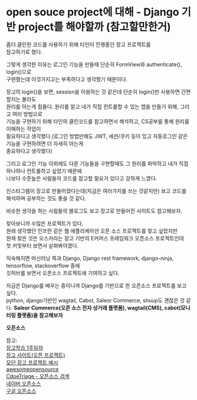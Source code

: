# open souce project에 대해 - Django 기반 project를 해야할까 (참고할만한거)

좀더 클린한 코드를 사용하기 위해 타인이 진행중인 장고 프로젝트를  
참고하기로 했다.  

그렇게 생각한 이유는 로그인 기능을 만들때 단순히 FormView와 authenticate(), login()으로  
구현했는데 이것가지고는 부족하다고 생각했기 때문이다.

장고의 login()을 보면, session을 이용하는 것 같은데 단순히 login()만 사용하면 간편할지는 몰라도  
원리를 아는게 힘들다. 원리를 알고 내가 직접 컨트롤할 수 있는 앱을 만들기 위해, 그리고 여러 방법으로  
기능을 구현하기 위해 타인의 클린코드를 참고하면서 해석하고, CS공부를 통해 원리를 이해하는 작업이  
필요하다고 생각했다.(로그인 방법만해도 JWT, 세션/쿠키 등이 있고 자동로그인 같은 기능을 구현하려면 더 자세히 아는게  
중요하다고 생각했다)

그리고 로그인 기능 이외에도 다른 기능들을 구현할때도 그 원리를 파악하고 내가 직접 하나하나 컨트롤하고 싶었기 때문에  
나보다 수준높은 사람들의 코드를 참고할 필요가 있다고 강하게 느꼈다.  

인스타그램이 장고로 만들어졌다는데(지금은 여러가지를 쓰는 것같지만) 보고 코드를 해석하며 공부하는 것도 좋을 것 같다.  

비슷한 생각을 하는 사람들의 블로그도 보고 장고로 만들어진 사이트도 참고해보자.  

찾아보니까 수많은 프로젝트가 있다.  
원래 생각했던 인프런 같은 웹 애플리케이션 오픈 소스 프로젝트를 찾고 싶었지만  
현재 찾은 것은 오스카라는 장고 기반의 E커머스 프레임워크 오픈소스 프로젝트인데  
첫 커밋부터 보면서 살펴봐야겠다.  

익숙해지면 머신러닝 쪽과 Django, Django rest framework, django-ninja, tensorflow, stackoverflow 중에  
깃허브를 보면서 오픈소스 프로젝트에 기여하고 싶다.  

지금은 Django를 배우는 중이니까 Django를 기반으로 한 오픈소스 프로젝트를 보고 싶다.  
python, django기반인 wagtail, Cabot, Saleor Commerce, shuup도 괜찮은 것 같다. 
**Saleor Commerce(오픈 소스 전자 상거래 플랫폼), wagtail(CMS), cabot(모니터링 플랫폼)을 참고해보자**


**오픈소스**

참고:  
[장고학습 1주일차](https://gaemin.tistory.com/11)  
[장고 사이트(오픈 프로젝트)](https://www.djangosites.org/)  
[모던 장고 프로젝트 예시](https://dev.to/jackdlinke/modern-django-project-examples-58mm)  
[awesomeopensource](https://awesomeopensource.com/)  
[CdoeTriage - 오픈소스 검색](https://www.codetriage.com/?language=Python)  
[네이버 오픈소스](https://naver.github.io/)  
[구글 오픈소스](https://opensource.google/)  

